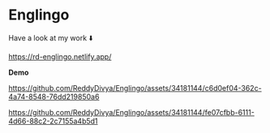 # Englingo

Have a look at my work ⬇️

https://rd-englingo.netlify.app/

**Demo**


https://github.com/ReddyDivya/Englingo/assets/34181144/c6d0ef04-362c-4a74-8548-76dd219850a6



https://github.com/ReddyDivya/Englingo/assets/34181144/fe07cfbb-6111-4d66-88c2-2c7155a4b5d1

